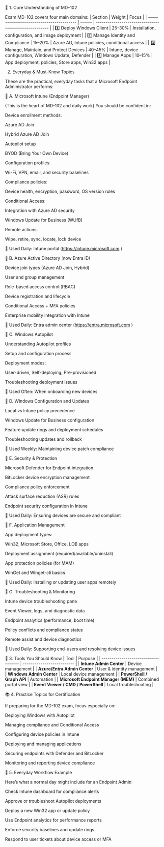 🧭 1. Core Understanding of MD-102

Exam MD-102 covers four main domains:
| Section                                   | Weight | Focus                                                  |
| ----------------------------------------- | ------ | ------------------------------------------------------ |
| 1️⃣ Deploy Windows Client                 | 25–30% | Installation, configuration, and image deployment      |
| 2️⃣ Manage Identity and Compliance        | 15–20% | Azure AD, Intune policies, conditional access          |
| 3️⃣ Manage, Maintain, and Protect Devices | 40–45% | Intune, device configuration, Windows Update, Defender |
| 4️⃣ Manage Apps                           | 10–15% | App deployment, policies, Store apps, Win32 apps       |



2. Everyday & Must-Know Topics

These are the practical, everyday tasks that a Microsoft Endpoint Administrator performs:

🔹 A. Microsoft Intune (Endpoint Manager)

(This is the heart of MD-102 and daily work)
You should be confident in:

Device enrollment methods:

Azure AD Join

Hybrid Azure AD Join

Autopilot setup

BYOD (Bring Your Own Device)

Configuration profiles:

Wi-Fi, VPN, email, and security baselines

Compliance policies:

Device health, encryption, password, OS version rules

Conditional Access:

Integration with Azure AD security

Windows Update for Business (WUfB)

Remote actions:

Wipe, retire, sync, locate, lock device

📅 Used Daily: Intune portal (https://intune.microsoft.com
)

🔹 B. Azure Active Directory (now Entra ID)

Device join types (Azure AD Join, Hybrid)

User and group management

Role-based access control (RBAC)

Device registration and lifecycle

Conditional Access + MFA policies

Enterprise mobility integration with Intune

📅 Used Daily: Entra admin center (https://entra.microsoft.com
)

🔹 C. Windows Autopilot

Understanding Autopilot profiles

Setup and configuration process

Deployment modes:

User-driven, Self-deploying, Pre-provisioned

Troubleshooting deployment issues

📅 Used Often: When onboarding new devices

🔹 D. Windows Configuration and Updates

Local vs Intune policy precedence

Windows Update for Business configuration

Feature update rings and deployment schedules

Troubleshooting updates and rollback

📅 Used Weekly: Maintaining device patch compliance

🔹 E. Security & Protection

Microsoft Defender for Endpoint integration

BitLocker device encryption management

Compliance policy enforcement

Attack surface reduction (ASR) rules

Endpoint security configuration in Intune

📅 Used Daily: Ensuring devices are secure and compliant

🔹 F. Application Management

App deployment types:

Win32, Microsoft Store, Office, LOB apps

Deployment assignment (required/available/uninstall)

App protection policies (for MAM)

WinGet and Winget-cli basics

📅 Used Daily: Installing or updating user apps remotely

🔹 G. Troubleshooting & Monitoring

Intune device troubleshooting pane

Event Viewer, logs, and diagnostic data

Endpoint analytics (performance, boot time)

Policy conflicts and compliance status

Remote assist and device diagnostics

📅 Used Daily: Supporting end-users and resolving device issues

🧰 3. Tools You Should Know
| Tool                                 | Purpose                    |
| ------------------------------------ | -------------------------- |
| **Intune Admin Center**              | Device management          |
| **Azure/Entra Admin Center**         | User & identity management |
| **Windows Admin Center**             | Local device management    |
| **PowerShell / Graph API**           | Automation                 |
| **Microsoft Endpoint Manager (MEM)** | Combined portal view       |
| **Event Viewer / CMD / PowerShell**  | Local troubleshooting      |


📚 4. Practice Topics for Certification

If preparing for the MD-102 exam, focus especially on:

Deploying Windows with Autopilot

Managing compliance and Conditional Access

Configuring device policies in Intune

Deploying and managing applications

Securing endpoints with Defender and BitLocker

Monitoring and reporting device compliance

🧩 5. Everyday Workflow Example

Here’s what a normal day might include for an Endpoint Admin:

Check Intune dashboard for compliance alerts

Approve or troubleshoot Autopilot deployments

Deploy a new Win32 app or update policy

Use Endpoint analytics for performance reports

Enforce security baselines and update rings

Respond to user tickets about device access or MFA
